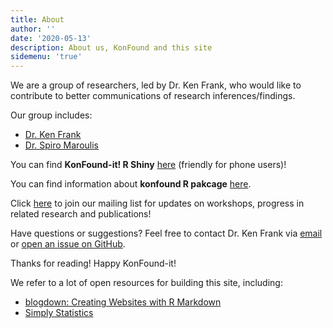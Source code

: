 ```yaml
---
title: About
author: ''
date: '2020-05-13'
description: About us, KonFound and this site
sidemenu: 'true'
---
```


We are a group of researchers, led by Dr. Ken Frank, who would like to contribute to better communications of research inferences/findings. 

Our group includes: 
* [Dr. Ken Frank](https://msu.edu/~kenfrank/)
* [Dr. Spiro Maroulis](http://www.public.asu.edu/~smarouli/Spiro_Maroulis/Home.html)

You can find **KonFound-it! R Shiny** [here](https://jmichaelrosenberg.shinyapps.io/konfound-it/) (friendly for phone users)!

You can find information about **konfound R pakcage** [here](https://github.com/jrosen48/konfound).


Click [here](https://groups.google.com/forum/#!forum/konfound-it) to join our mailing list for updates on workshops, progress in related research and publications!

Have questions or suggestions? Feel free to contact Dr. Ken Frank via [email](mailto:kenfrank@msu.com) or [open an issue on GitHub](https://github.com/linqinyu/KonFound-blog/issues/new).

Thanks for reading! Happy KonFound-it!


We refer to a lot of open resources for building this site, including:
* [blogdown: Creating Websites with R Markdown](https://bookdown.org/yihui/blogdown/)
* [Simply Statistics](https://simplystatistics.org/)

